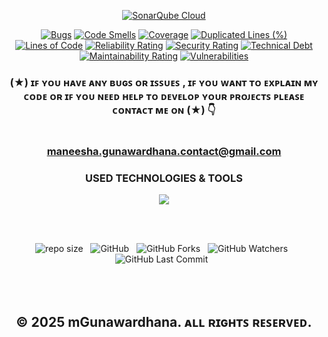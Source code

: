 <div align="center">

[![SonarQube Cloud](https://sonarcloud.io/images/project_badges/sonarcloud-light.svg)](https://sonarcloud.io/summary/new_code?id=mgunawardhana_univiser-shopping-micro-service)

</div>

<div align="center">

[![Bugs](https://sonarcloud.io/api/project_badges/measure?project=mgunawardhana_univiser-shopping-micro-service&metric=bugs)](https://sonarcloud.io/summary/new_code?id=mgunawardhana_univiser-shopping-micro-service)
[![Code Smells](https://sonarcloud.io/api/project_badges/measure?project=mgunawardhana_univiser-shopping-micro-service&metric=code_smells)](https://sonarcloud.io/summary/new_code?id=mgunawardhana_univiser-shopping-micro-service)
[![Coverage](https://sonarcloud.io/api/project_badges/measure?project=mgunawardhana_univiser-shopping-micro-service&metric=coverage)](https://sonarcloud.io/summary/new_code?id=mgunawardhana_univiser-shopping-micro-service)
[![Duplicated Lines (%)](https://sonarcloud.io/api/project_badges/measure?project=mgunawardhana_univiser-shopping-micro-service&metric=duplicated_lines_density)](https://sonarcloud.io/summary/new_code?id=mgunawardhana_univiser-shopping-micro-service)
[![Lines of Code](https://sonarcloud.io/api/project_badges/measure?project=mgunawardhana_univiser-shopping-micro-service&metric=ncloc)](https://sonarcloud.io/summary/new_code?id=mgunawardhana_univiser-shopping-micro-service)
[![Reliability Rating](https://sonarcloud.io/api/project_badges/measure?project=mgunawardhana_univiser-shopping-micro-service&metric=reliability_rating)](https://sonarcloud.io/summary/new_code?id=mgunawardhana_univiser-shopping-micro-service)
[![Security Rating](https://sonarcloud.io/api/project_badges/measure?project=mgunawardhana_univiser-shopping-micro-service&metric=security_rating)](https://sonarcloud.io/summary/new_code?id=mgunawardhana_univiser-shopping-micro-service)
[![Technical Debt](https://sonarcloud.io/api/project_badges/measure?project=mgunawardhana_univiser-shopping-micro-service&metric=sqale_index)](https://sonarcloud.io/summary/new_code?id=mgunawardhana_univiser-shopping-micro-service)
[![Maintainability Rating](https://sonarcloud.io/api/project_badges/measure?project=mgunawardhana_univiser-shopping-micro-service&metric=sqale_rating)](https://sonarcloud.io/summary/new_code?id=mgunawardhana_univiser-shopping-micro-service)
[![Vulnerabilities](https://sonarcloud.io/api/project_badges/measure?project=mgunawardhana_univiser-shopping-micro-service&metric=vulnerabilities)](https://sonarcloud.io/summary/new_code?id=mgunawardhana_univiser-shopping-micro-service)

</div>

<div align="center">

### (★) ɪꜰ ʏᴏᴜ ʜᴀᴠᴇ ᴀɴʏ ʙᴜɢꜱ ᴏʀ ɪꜱꜱᴜᴇꜱ , ɪꜰ ʏᴏᴜ ᴡᴀɴᴛ ᴛᴏ ᴇxᴘʟᴀɪɴ ᴍʏ ᴄᴏᴅᴇ ᴏʀ ɪꜰ ʏᴏᴜ ɴᴇᴇᴅ ʜᴇʟᴘ ᴛᴏ ᴅᴇᴠᴇʟᴏᴘ ʏᴏᴜʀ ᴘʀᴏᴊᴇᴄᴛꜱ ᴘʟᴇᴀꜱᴇ ᴄᴏɴᴛᴀᴄᴛ ᴍᴇ ᴏɴ (★) 👇<br> <br> <br> maneesha.gunawardhana.contact@gmail.com

</div>

<div align="center">
 <h3>USED TECHNOLOGIES & TOOLS</h3>
     <img src="https://skillicons.dev/icons?i=java,maven,spring,idea,postman,postgres,git,github" />

</div>

<br><br>
<div align="center">

![repo size](https://img.shields.io/github/repo-size/mGunawardhana/univiser-shopping-micro-service?style=for-the-badge) &nbsp;
![GitHub](https://img.shields.io/github/license/mGunawardhana/univiser-shopping-micro-service?style=for-the-badge) &nbsp;
![GitHub Forks](https://img.shields.io/github/forks/mGunawardhana/univiser-shopping-micro-service?&labelColor=black&color=f7b731&style=for-the-badge) &nbsp;
![GitHub Watchers](https://img.shields.io/github/watchers/mGunawardhana/univiser-shopping-micro-service?style=for-the-badge) &nbsp;
![GitHub Last Commit](https://img.shields.io/github/last-commit/mGunawardhana/univiser-shopping-micro-service?style=for-the-badge) &nbsp;

</div>
<br><br>

<div align="center">

## © 2025 mGunawardhana. ᴀʟʟ ʀɪɢʜᴛꜱ ʀᴇꜱᴇʀᴠᴇᴅ.

</div>
